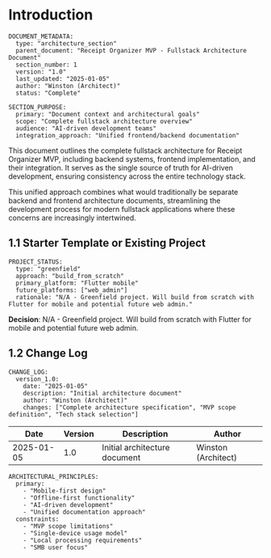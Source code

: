 # Introduction

```poml
DOCUMENT_METADATA:
  type: "architecture_section"
  parent_document: "Receipt Organizer MVP - Fullstack Architecture Document"
  section_number: 1
  version: "1.0"
  last_updated: "2025-01-05"
  author: "Winston (Architect)"
  status: "Complete"

SECTION_PURPOSE:
  primary: "Document context and architectural goals"
  scope: "Complete fullstack architecture overview"
  audience: "AI-driven development teams"
  integration_approach: "Unified frontend/backend documentation"
```

This document outlines the complete fullstack architecture for Receipt Organizer MVP, including backend systems, frontend implementation, and their integration. It serves as the single source of truth for AI-driven development, ensuring consistency across the entire technology stack.

This unified approach combines what would traditionally be separate backend and frontend architecture documents, streamlining the development process for modern fullstack applications where these concerns are increasingly intertwined.

## 1.1 Starter Template or Existing Project

```poml
PROJECT_STATUS:
  type: "greenfield"
  approach: "build_from_scratch"
  primary_platform: "Flutter mobile"
  future_platforms: ["web_admin"]
  rationale: "N/A - Greenfield project. Will build from scratch with Flutter for mobile and potential future web admin."
```

**Decision**: N/A - Greenfield project. Will build from scratch with Flutter for mobile and potential future web admin.

## 1.2 Change Log

```poml
CHANGE_LOG:
  version_1.0:
    date: "2025-01-05"
    description: "Initial architecture document"
    author: "Winston (Architect)"
    changes: ["Complete architecture specification", "MVP scope definition", "Tech stack selection"]
```

| Date | Version | Description | Author |
|------|---------|-------------|--------|
| 2025-01-05 | 1.0 | Initial architecture document | Winston (Architect) |

```poml
ARCHITECTURAL_PRINCIPLES:
  primary:
    - "Mobile-first design"
    - "Offline-first functionality" 
    - "AI-driven development"
    - "Unified documentation approach"
  constraints:
    - "MVP scope limitations"
    - "Single-device usage model"
    - "Local processing requirements"
    - "SMB user focus"
```